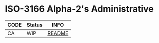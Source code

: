 # ISO-3166 Alpha-2's Administrative

| CODE | Status | INFO                     |
| ---- | ------ | ------------------------ |
| CA   | WIP    | [README](./CA/README.md) |
